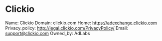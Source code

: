 
# Clickio

Name: Clickio
Domain: clickio.com
Home: https://adexchange.clickio.com
Privacy_policy: http://legal.clickio.com/PrivacyPolicy/
Email: support@clickio.com
Owned_by: AdLabs
